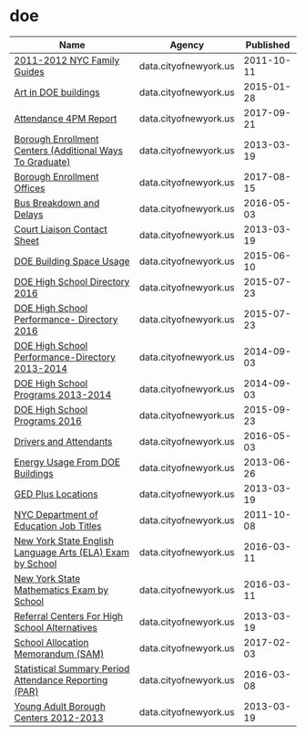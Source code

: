 # doe

Name | Agency | Published
---- | ---- | ---------
[2011-2012 NYC Family Guides](../datasets/fuvx-wqd7.md) | data.cityofnewyork.us | 2011-10-11
[Art in DOE buildings](../datasets/8a4n-zmpj.md) | data.cityofnewyork.us | 2015-01-28
[Attendance 4PM Report](../datasets/madj-gkhr.md) | data.cityofnewyork.us | 2017-09-21
[Borough Enrollment Centers (Additional Ways To Graduate)](../datasets/yj3u-pw36.md) | data.cityofnewyork.us | 2013-03-19
[Borough Enrollment Offices](../datasets/vz8c-29aj.md) | data.cityofnewyork.us | 2017-08-15
[Bus Breakdown and Delays](../datasets/ez4e-fazm.md) | data.cityofnewyork.us | 2016-05-03
[Court Liaison Contact Sheet](../datasets/tsy7-gcm8.md) | data.cityofnewyork.us | 2013-03-19
[DOE Building Space Usage](../datasets/wavz-fkw8.md) | data.cityofnewyork.us | 2015-06-10
[DOE High School Directory 2016](../datasets/7crd-d9xh.md) | data.cityofnewyork.us | 2015-07-23
[DOE High School Performance- Directory 2016](../datasets/qvir-knu3.md) | data.cityofnewyork.us | 2015-07-23
[DOE High School Performance-Directory 2013-2014](../datasets/42et-jh9v.md) | data.cityofnewyork.us | 2014-09-03
[DOE High School Programs 2013-2014](../datasets/i9pf-sj7c.md) | data.cityofnewyork.us | 2014-09-03
[DOE High School Programs 2016](../datasets/ge8j-uqbf.md) | data.cityofnewyork.us | 2015-09-23
[Drivers and Attendants](../datasets/4tqt-y424.md) | data.cityofnewyork.us | 2016-05-03
[Energy Usage From DOE Buildings](../datasets/mq6n-s45c.md) | data.cityofnewyork.us | 2013-06-26
[GED Plus Locations](../datasets/pd5h-92mc.md) | data.cityofnewyork.us | 2013-03-19
[NYC Department of Education Job Titles](../datasets/s7yj-m732.md) | data.cityofnewyork.us | 2011-10-08
[New York State English Language Arts (ELA) Exam by School](../datasets/jk35-yh5p.md) | data.cityofnewyork.us | 2016-03-11
[New York State Mathematics Exam by School](../datasets/gcvr-n8qw.md) | data.cityofnewyork.us | 2016-03-11
[Referral Centers For High School Alternatives](../datasets/w8dz-xpjh.md) | data.cityofnewyork.us | 2013-03-19
[School Allocation Memorandum (SAM)](../datasets/d6ee-k2sh.md) | data.cityofnewyork.us | 2017-02-03
[Statistical Summary Period Attendance Reporting (PAR)](../datasets/hrsu-3w2q.md) | data.cityofnewyork.us | 2016-03-08
[Young Adult Borough Centers 2012-2013](../datasets/pfn4-vjwr.md) | data.cityofnewyork.us | 2013-03-19

